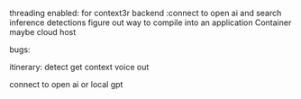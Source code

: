 threading enabled:
for context3r backend :connect to open ai and search inference detections 
figure out way to compile into an application
Container maybe
cloud host



bugs:

itinerary:
detect
get context
voice out


connect to open ai or local gpt